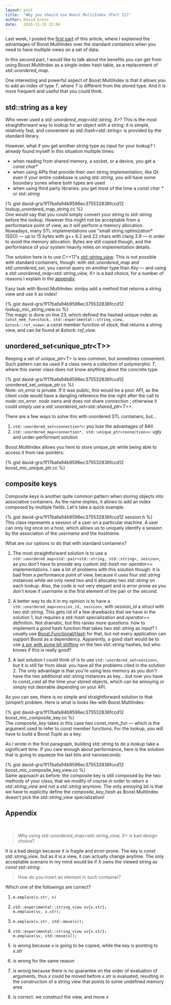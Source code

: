 ```yaml
---
layout: post
title:  "Why you should use Boost.MultiIndex (Part II)"
author: David Gross
date:   2016-11-15 22:04
---
```


Last week, I posted the [first part](/why_boost_multi_index_container-part1/) of this article, where I explained the advantages 
of Boost.MultiIndex over the standard containers when you need to have multiple views on a set of data.

In this second part, I would like to talk about the benefits you can get from using Boost.MultiIndex as a single-index hash table, as a replacement
of *std::unordered_map*.

One interesting and powerful aspect of Boost.MultiIndex is that it allows you to add an index of type *T*, where *T* is different from the stored type. And 
it is more frequent and useful that you could think.


std::string as a key
--------------------
Who never used a *std::unordered_map<std::string, X>*? This is the most straightforward 
way to lookup for an object with a string: it is simple, relatively fast, and convenient as *std::hash&lt;std::string&gt;* is 
provided by the standard library.

However, what if you get another string type as input for your lookup? I already found myself in this situation multiple times:  

 * when reading from shared memory, a socket, or a device, you get a *const char\**
 * when using APIs that provide their own string implementation, like Qt: even if your entire codebase is using *std::string*, you will have some boundary zones where both types are used
 * when using third party libraries: you get most of the time a *const char \** or *std::string*

{% gist david-grs/1f17bafa94b9596ec375532836fccd12 lookup_unordered_map_string.cc %} 
<br />
One would say that you could simply convert your string to *std::string* before the lookup. However this might not be acceptable from a performance point of view, as it will perform a memory allocation. 
Nowadays, many STL implementations use "small string optimization* (SSO) &mdash; up to 15 bytes with g++ 6.2 and 22 chars with clang 3.9 &mdash; in order to avoid the memory allocation. Bytes are still 
copied though, and the performance of your system heavily relies on implementation details. 

The solution here is to use C++17's [*std::string_view*](http://en.cppreference.com/w/cpp/experimental/basic_string_view). 
This is not possible with standard containers, though: with *std::unordered_map* and *std::unordered_set*, you cannot query on another type than *Key* &mdash; and using a *std::unordered_map<std::string_view, X>* 
is a bad choice, for a number of reasons I explain in the [appendix](#appendix).

Easy task with Boost.MultiIndex: simlpy add a method that returns a string view and use it as index!

{% gist david-grs/1f17bafa94b9596ec375532836fccd12 lookup_mic_string_view.cc %} 
<br />
The magic is done on line 23, which defined the hashed unique index as `const_mem_fun<stock, std::experimental::string_view, &stock::ref_view>`: a const member function of *stock*, that returns
a string view, and can be found at *&stock::ref_view*.



unordered\_set&lt;unique\_ptr&lt;T&gt;&gt;
----------------------------
Keeping a set of *unique_ptr&lt;T&gt;* is less common, but sometimes convenient. Such pattern can be used if a class owns a collection of polymorphic *T*, where this owner class does not 
know anything about the concrete type.

{% gist david-grs/1f17bafa94b9596ec375532836fccd12 unordered_set_unique_ptr.cc %} 
<br />
Note: *on_error* is private. If it was public, this would be a poor API, as the client code would have a dangling reference the line right after the call to *node::on_error*. *node* owns 
and does not share *connection* ; otherwise it could simply use a *std::unordered_set&lt;std::shared_ptr&lt;T&gt;&gt;*.

There are a few ways to solve this with unordered STL containers, but...

1. `std::unordered_set<connection*>`: you lose the advantages of RAII
2. `std::unordered_map<connection*, std::unique_ptr<connection>>`: ugly and under-performant solution

Boost.MultiIndex allows you here to store unique_ptr while being able to access it from raw pointers:

{% gist david-grs/1f17bafa94b9596ec375532836fccd12 boost_mic_unique_ptr.cc %} 
<br />



composite keys
--------------
Composite keys is another quite common pattern when storing objects into associative containers. As the name implies, it allows to add an index composed by multiple fields. Let's take a quick example.

{% gist david-grs/1f17bafa94b9596ec375532836fccd12 session.h %}
<br />
This class represents a session of a user on a particular machine. A user can only log once on a host, which allows us to uniquely identify a session by the association
of the *username* and the *hostname*.

What are our options to do that with standard containers?

1. The most straightforward solution is to use a `std::unordered_map<std::pair<std::string, std::string>, session>`, as you don't have to provide any custom 
*std::hash* nor *operator==* implementations. I see a lot of problems with this solution though: it is bad from a performance point of view, because it uses four *std::string* instances
while we only need two and it allocates two *std::string* on each lookup. Also, the code is not very elegant and is error prone as you don't know if *username* is the 
first element of the pair or the second.

2. A better way to do it in my opinion is to have a `std::unordered_map<session_id, session>`, with *session_id* a *struct* with two *std::string*. This gets rid of a few drawbacks that we have in the solution 1, but requires a 
*std::hash* specialization and *operator==* definition. Not dramatic, but this raises more questions: how to implement a *good* hash function that takes two *std::string* as input?
I usually use [Boost.Functional/Hash](http://www.boost.org/doc/libs/1_62_0/doc/html/hash/combine.html) for that, but not every application can support Boost as a dependency. Apparently, 
a good start would be to use [a xor with some bit shifting](http://stackoverflow.com/questions/17016175/c-unordered-map-using-a-custom-class-type-as-the-key) on the two *std::string* hashes, but 
who knows if this is really good?

3. A last solution I could think of is to use `std::unordered_set<session>`, but it is still far from ideal: you have all the problems cited in the solution 2. The only advantage is that
you're using less memory as you don't have the two additional *std::string* instances as key... but now you have to *const_cast* all the time your stored objects, which can be annoying or simply not
desirable depending on your API. 

As you can see, there is no simple and straightforward solution to that (simple!) problem. Here is what is looks like with Boost.MultiIndex:

{% gist david-grs/1f17bafa94b9596ec375532836fccd12 boost_mic_composite_key.cc %}
<br />
The *composite_key* takes in this case two *const_mem_fun* &mdash; which is the argument used to refer to const member functions. For the lookup, you will have to build a Boost.Tuple as a key.

As I wrote in the first paragraph, building *std::string* to do a lookup take a significant time. If you care enough about performance, here is the solution that is going to squeeze the
last bits and nanoseconds: 

{% gist david-grs/1f17bafa94b9596ec375532836fccd12 boost_mic_composite_key_view.cc %}
<br />
Same approach as before: the composite key is still composed by the two methods of your class, that we modify of course in order to return a *std::string_view* and not a *std::string* anymore. The only
annoying bit is that we have to explicitly define the *composite_key_hash* as Boost.MultiIndex doesn't pick the *std::string_view* specialization!



<a name="appendix"></a>Appendix
--------
<br />

>
> Why using *std::unordered_map&lt;std::string_view, X&gt;* is bad design choice?
> 

It is a bad design because it is fragile and error-prone. The key is *const std::string_view*, but as it is a view, it can actually change anytime. The only
acceptable scenario in my mind would be if *X* owns the viewed string as *const std::string*.
<br />


>
> How do you insert an element in such container?
>

Which one of the followings are correct?

1. `m.emplace(x.str, x)`
2. `std::experimental::string_view sv{x.str};`<br />
`m.emplace(sv, x.str); ` 
3. `m.emplace(x.str, std::move(x));`
4. `std::experimental::string_view sv{x.str};`<br />
`m.emplace(sv, std::move(x));`

1. is wrong because *x* is going to be copied, while the key is pointing to *x.str*
2. is wrong for the same reason
3. is wrong because there is no guarantee on the order of evaluation of arguments, thus *x* could be moved before *x.str* is evaluated, resulting in the construction of a string view that points to some undefined memory area
4. is correct: we construct the view, and move *x*


